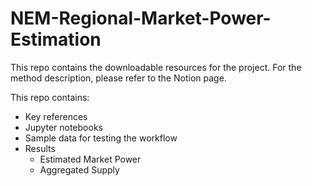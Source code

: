 # NEM-Regional-Market-Power-Estimation
 
This repo contains the downloadable resources for the project. For the method description, please refer to the Notion page.

This repo contains:
- Key references
- Jupyter notebooks
- Sample data for testing the workflow
- Results
  - Estimated Market Power
  - Aggregated Supply
